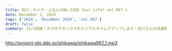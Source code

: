 ```yaml
---
title: 石川・ホンマ・ぶるんのBe-SIDE Your Life! vol.967-1
date: December 1, 2024
tags: ['2024', 'December 2024', 'vol.967']
draft: false
summary: 12/1収録！カラオケボックスからリアルタイムでアップします！石川さんの洗濯機はどうなった！？
---
```


http://project-phi.ddo.jp/ishikawa/ishikawa967_1.mp3